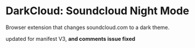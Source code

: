 # DarkCloud: Soundcloud Night Mode
Browser extension that changes soundcloud.com to a dark theme.

updated for manifest V3, **and comments issue fixed**
